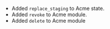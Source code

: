 * Added `replace_staging` to Acme state.
* Added `revoke` to Acme module.
* Added `delete` to Acme module
